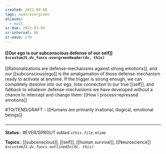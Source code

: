 ```yaml
---
created: 2021-08-08
tags: node/evergreen
aliases:
  - null
sr-due: 2022-03-04
sr-interval: 86
sr-ease: 270
---
```


#### [[Our ego is our subconscious defense of our self]] `$=customJS.dv_funcs.evergreenHeader(dv, this)`

[[Rationalizations are defense-mechanisms against strong emotions]], and our [[subconscious|ego]] is the amalgamation of those defense-mechanism ready to activate at anytime. If the trigger is strong enough, we can completely dissolve into our ego, lose connection to our true [[self]], and fallback to whatever defense-mechanisms we have developed without a chance to intercept and change them: [[How I process repressed emotions]]

#TO/TEND/GRAFT  - [[Humans are primarily irrational, illogical, emotional beings]]

### <hr class="footnote"/>

**Status**:: #EVER/SPROUT 
*edited `=this.file.mtime`*

**Topics**:: [[subconscious]], [[self]], [[human survival]], [[Neuroscience]]
*`$=customJS.dv_funcs.outlinedIn(dv, this)`*

